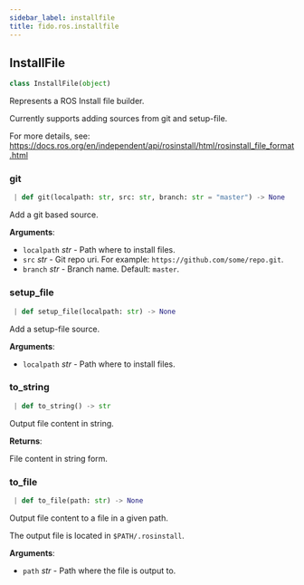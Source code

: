 ```yaml
---
sidebar_label: installfile
title: fido.ros.installfile
---
```


## InstallFile

```python
class InstallFile(object)
```

Represents a ROS Install file builder.

Currently supports adding sources from git and setup-file.

For more details, see:
https://docs.ros.org/en/independent/api/rosinstall/html/rosinstall_file_format.html

### git

```python
 | def git(localpath: str, src: str, branch: str = "master") -> None
```

Add a git based source.

**Arguments**:

- `localpath` _str_ - Path where to install files.
- `src` _str_ - Git repo uri. For example: `https://github.com/some/repo.git`.
- `branch` _str_ - Branch name. Default: `master`.

### setup\_file

```python
 | def setup_file(localpath: str) -> None
```

Add a setup-file source.

**Arguments**:

- `localpath` _str_ - Path where to install files.

### to\_string

```python
 | def to_string() -> str
```

Output file content in string.

**Returns**:

  File content in string form.

### to\_file

```python
 | def to_file(path: str) -> None
```

Output file content to a file in a given path.

The output file is located in `$PATH/.rosinstall`.

**Arguments**:

- `path` _str_ - Path where the file is output to.

